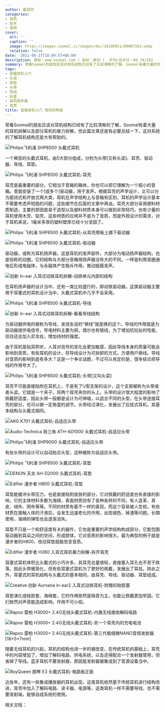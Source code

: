 ```yaml
---
author: 夏昆冈
categories:
- 耳机
- 技术
- 音频
cover:
  alt: ''
  caption: ''
  image: https://images.soomal.cc/images/doc/20100911/00007183.webp
  relative: false
date: '2011-08-27T10:09:57+08:00'
description: 源自：www.soomal.com | 版权：原创 |  平均/总评分：09.74/263
summary: 常看Soomal的朋友应该对耳机结构已经有了比较清晰的了解，Soomal有着大量的耳机拆解以及部分耳机的暴力拆解，但此篇文章还是有必要总结一下，这对系统的了解耳机结构还是大有帮助的。一个典型的头戴式耳机，由5大部分组成，分别为头带[又称头梁]、耳壳、驱动器、导线、耳垫。耳壳是最重要的部分，它相当于音箱的箱体……
tags:
- 音箱耳机入门
- 头梁
- 耳垫
- 头带
- 导线
- 科普
- 耳机扬声器
- 耳壳
title: 音箱耳机入门 耳机的构成
---
```


常看Soomal的朋友应该对耳机结构已经有了比较清晰的了解，Soomal有着大量的耳机拆解以及部分耳机的暴力拆解，但此篇文章还是有必要总结一下，这对系统的了解耳机结构还是大有帮助的。



![Philips飞利浦 SHP8500 头戴式耳机](https://images.soomal.cc/images/doc/20101016/00007689.webp)



一个典型的头戴式耳机，由5大部分组成，分别为头带[又称头梁]、耳壳、驱动器、导线、耳垫。



![Philips 飞利浦 SHP8500 头戴式耳机-耳壳](https://images.soomal.cc/images/doc/20110820/00012875.webp)



耳壳是最重要的部分，它相当于音箱的箱体，你也可以把它理解为一个超小的音箱。里面安装了一个[或多个]驱动器，用于发声。根据耳壳的声学设计，又可以分为密闭式和开放式两大类，耳机在声学结构上与音箱有区别，耳机的声学设计基本不需要考虑声短路的问题，这些细节在后面的文章中再谈。耳壳大部分采用塑料材质制造，主要的原因是易于造型以及塑料材质本身可以做到非常轻巧。也有少量的耳机使用木壳、铝壳，这些材质的应用并不是为了音质，而是外观设计的需求，对于耳机来说，1毫米多厚的塑料壁厚已经十分坚固了。



![Philips 飞利浦 SHP8500 头戴式耳机-从耳壳障板上摘下驱动器](https://images.soomal.cc/images/doc/20110820/00012877.webp)



![Philips 飞利浦 SHP8500 头戴式耳机-驱动器](https://images.soomal.cc/images/doc/20110820/00012878.webp)



驱动器，或称为耳机扬声器。这是耳机的发声部件，大部分为电动扬声器结构，也是俗称的动圈，它的结构与大部分音箱用扬声器没有大的不同，一样是利用音圈通电后形成电磁体，与永磁体产生吸斥作用，推动振膜发声。



![创新 in-ear 入耳式动铁耳机拆解-动铁单元内部的结构](https://images.soomal.cc/images/doc/20100603/00005728.webp)



在耳机扬声器的设计当中，还有一类比较盛行的，即动铁驱动器。这类驱动器主要用于耳塞式的耳机设计当中，头戴式耳机中几乎不会采用。



![Philips 飞利浦 SHP8500 头戴式耳机-导线](https://images.soomal.cc/images/doc/20110821/00012886.webp)



![创新 in-ear 入耳式动铁耳机拆解-看看导线结构](https://images.soomal.cc/images/doc/20100603/00005720.webp)



为驱动器供电的被称为导线，发烧友说的“换线”就是换的这个。导线的作用就是为驱动器提供电信号，导电材料主要为铜，偶尔也有银线，为了增加抗拉扯的性能，往往还会加入尼龙丝，增加线材的强度。



由于耳机是贴耳聆听，人耳对信号的变化会更加敏感，因此导线本身的质量可能会影响到音质，有些耳机的设计，将导线设计为可拆卸的方式，方便用户换线。导线对音质的影响到底有多大？这是一个争论话题，不过可以肯定的是，很多结论把导线的作用夸大了。



![Philips 飞利浦 SHP8500 头戴式耳机-头带[又叫头梁]](https://images.soomal.cc/images/doc/20110820/00012883.webp)



耳壳不可能直接贴附在耳机上，于是有了U型支架的设计，这个支架被称为头带或者头梁。它就是一个夹子，将两个耳壳夹你的头上。头带的设计很大程度的影响了佩戴舒适度，因此头带一般都是设计为可伸缩，以适合不同的头型，在头带连接耳壳的部分，也可以做一定角度的调节。头带经过演化，发展出了后挂式耳机，其基本结构与头戴式相同。



![AKG K701 头戴式耳机-自适应头带](https://images.soomal.cc/images/doc/20100722/00006458.webp)



![Audio-Technica 铁三角 ATH-AD1000 头戴式耳机-自适应头带](https://images.soomal.cc/images/doc/20101108/00008057.webp)



![Philips飞利浦 SHP9000 头戴式耳机-自适应头带](https://images.soomal.cc/images/doc/20100908/00007110.webp)



有些头带的设计可以自动贴合头型，这种被称为自适应头带。



![Philips 飞利浦 SHP8500 头戴式耳机-耳垫](https://images.soomal.cc/images/doc/20110820/00012882.webp)



![DENON 天龙 AH-D2000 头戴式耳机-耳垫](https://images.soomal.cc/images/doc/20101103/00007946.webp)



![Edifier 漫步者 H800 头戴式耳机-耳垫](https://images.soomal.cc/images/doc/20100911/00007186.webp)



耳垫能缓冲头带压力，也是直接贴附皮肤的部分，它对佩戴的舒适度也有直接的影响，它的主体材料多数为海绵，表面材质则有了各种各样的不同，有人造革、真皮、绒布、网布等等。不同的材质有着不一样的表现，而这个容易被人忽视，有些材质在接触人体的汗液后，会发生迅速老化的作用，出现褪色、掉渣等问题。长期使用，海绵的弹性也会逐渐消失。



耳垫不只是一个和舒适度有关的器件，它也是重要的声学结构构成部分，它能包围驱动器到耳朵之间的空间，形成腔体，它对音质的影响很大，最为典型的例子就是漫步者的H800，改动耳垫就能改变音质。



![Edifier 漫步者 H260 入耳式耳机暴力拆解-拆开耳壳](https://images.soomal.cc/images/doc/20100831/00006978.webp)



耳塞式耳机体积比头戴式的小巧许多，其耳壳总量很轻，直接塞入耳孔也不至于跌落，因此头带被简化，但有些耳塞式耳机为了更好的佩戴，发展出了耳挂。除此之外，耳塞式的耳机结构与头戴式的基本相同，由耳壳、导线、驱动器、耳垫组成。



![Creative 创新 Aurvana in-ear2 入耳式动铁耳机-附赠的硅胶塞](https://images.soomal.cc/images/doc/20100515/00005476.webp)



耳垫演化成硅胶套、海绵套，它的作用依然是隔音为主，也能让佩戴更加牢固。它们依然对声音能造成影响，作用不可小视。



![Rapoo 雷柏 H3000+ 2.4G无线头戴式耳机-内置无线接收解码电路](https://images.soomal.cc/images/doc/20110519/00010889.webp)



![Rapoo 雷柏 H3000+ 2.4G无线头戴式耳机-另一个耳壳内的充电电池](https://images.soomal.cc/images/doc/20110519/00010891.webp)



![Rapoo 雷柏 H3000+ 2.4G无线头戴式耳机-第三代极细微NANO音频发射器[18×5×7mm]](https://images.soomal.cc/images/doc/20110519/00010892.webp)



随着无线耳机的兴起，耳机的结构也进一步的被改变，在传统耳机的基础上，耳壳中的内容增加了，增加了解码电路、供电系统，以及还得配合一个发射器使用，但省掉了导线。蓝牙耳机不要发射器，原因是发射器被集成到了音源设备当中。



![RoyQueen 朗琴 E3 头戴式耳机-电路板正面](https://images.soomal.cc/images/doc/20110712/00012055.webp)



近些年，还有一些集成播放器的耳机出现，这类耳机依然基于传统耳机进行结构改进，耳壳中加入了解码电路、读卡器、电源等，这类耳机一样不需要导线，也不需要发射端，能够自成系统的使用。



相关文档：